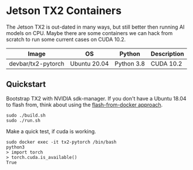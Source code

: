 # Jetson TX2 Containers

The Jetson TX2 is out-dated in many ways, but still better then running AI models on CPU. Maybe there are some containers we can hack from scratch to run some current cases on CUDA 10.2.


|Image|OS|Python|Description|
|-|-|-|-|
|devbar/tx2-pytorch|Ubuntu 20.04|Python 3.8|CUDA 10.2

## Quickstart
Bootstrap TX2 with NVIDIA sdk-manager. If you don't have a Ubuntu 18.04 to flash from, think about using the [flash-from-docker approach](https://notes.rdu.im/hardware/jetson/flash-jetson-with-docker/).

```
sudo ./build.sh
sudo ./run.sh
```
Make a quick test, if cuda is working.
```
sudo docker exec -it tx2-pytorch /bin/bash
python3
> import torch
> torch.cuda.is_available()
True
```